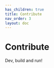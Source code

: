 ```yaml
---
has_children: true
title: Contribute
nav_order: 3
layout: doc
---
```


# Contribute

Dev, build and run!
